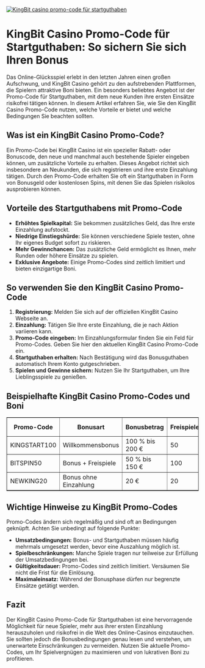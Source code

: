 [![KingBit casino promo-code für startguthaben](https://123-caf.pages.dev/gitsignup.png)](https://vrmoo.ru/Bt82HjjY)

<h1>KingBit Casino Promo-Code für Startguthaben: So sichern Sie sich Ihren Bonus</h1>  <p>Das Online-Glücksspiel erlebt in den letzten Jahren einen großen Aufschwung, und KingBit Casino gehört zu den aufstrebenden Plattformen, die Spielern attraktive Boni bieten. Ein besonders beliebtes Angebot ist der Promo-Code für Startguthaben, mit dem neue Kunden ihre ersten Einsätze risikofrei tätigen können. In diesem Artikel erfahren Sie, wie Sie den KingBit Casino Promo-Code nutzen, welche Vorteile er bietet und welche Bedingungen Sie beachten sollten.</p>  <h2>Was ist ein KingBit Casino Promo-Code?</h2> <p>Ein Promo-Code bei KingBit Casino ist ein spezieller Rabatt- oder Bonuscode, den neue und manchmal auch bestehende Spieler eingeben können, um zusätzliche Vorteile zu erhalten. Dieses Angebot richtet sich insbesondere an Neukunden, die sich registrieren und ihre erste Einzahlung tätigen. Durch den Promo-Code erhalten Sie oft ein Startguthaben in Form von Bonusgeld oder kostenlosen Spins, mit denen Sie das Spielen risikolos ausprobieren können.</p>  <h2>Vorteile des Startguthabens mit Promo-Code</h2> <ul>   <li><strong>Erhöhtes Spielkapital:</strong> Sie bekommen zusätzliches Geld, das Ihre erste Einzahlung aufstockt.</li>   <li><strong>Niedrige Einstiegshürde:</strong> Sie können verschiedene Spiele testen, ohne Ihr eigenes Budget sofort zu riskieren.</li>   <li><strong>Mehr Gewinnchancen:</strong> Das zusätzliche Geld ermöglicht es Ihnen, mehr Runden oder höhere Einsätze zu spielen.</li>   <li><strong>Exklusive Angebote:</strong> Einige Promo-Codes sind zeitlich limitiert und bieten einzigartige Boni.</li> </ul>  <h2>So verwenden Sie den KingBit Casino Promo-Code</h2> <ol>   <li><strong>Registrierung:</strong> Melden Sie sich auf der offiziellen KingBit Casino Webseite an.</li>   <li><strong>Einzahlung:</strong> Tätigen Sie Ihre erste Einzahlung, die je nach Aktion variieren kann.</li>   <li><strong>Promo-Code eingeben:</strong> Im Einzahlungsformular finden Sie ein Feld für Promo-Codes. Geben Sie hier den aktuellen KingBit Casino Promo-Code ein.</li>   <li><strong>Startguthaben erhalten:</strong> Nach Bestätigung wird das Bonusguthaben automatisch Ihrem Konto gutgeschrieben.</li>   <li><strong>Spielen und Gewinne sichern:</strong> Nutzen Sie Ihr Startguthaben, um Ihre Lieblingsspiele zu genießen.</li> </ol>  <h2>Beispielhafte KingBit Casino Promo-Codes und Boni</h2> <table border="1" cellpadding="8" cellspacing="0" style="border-collapse: collapse; width: 100%;">   <thead>     <tr>       <th>Promo-Code</th>       <th>Bonusart</th>       <th>Bonusbetrag</th>       <th>Freispiele</th>       <th>Mindest-Einzahlung</th>       <th>Gültigkeit</th>     </tr>   </thead>   <tbody>     <tr>       <td>KINGSTART100</td>       <td>Willkommensbonus</td>       <td>100 % bis 200 €</td>       <td>50</td>       <td>20 €</td>       <td>30 Tage</td>     </tr>     <tr>       <td>BITSPIN50</td>       <td>Bonus + Freispiele</td>       <td>50 % bis 150 €</td>       <td>100</td>       <td>25 €</td>       <td>45 Tage</td>     </tr>     <tr>       <td>NEWKING20</td>       <td>Bonus ohne Einzahlung</td>       <td>20 €</td>       <td>20</td>       <td>Keine</td>       <td>7 Tage</td>     </tr>   </tbody> </table>  <h2>Wichtige Hinweise zu KingBit Promo-Codes</h2> <p>Promo-Codes ändern sich regelmäßig und sind oft an Bedingungen geknüpft. Achten Sie unbedingt auf folgende Punkte:</p> <ul>   <li><strong>Umsatzbedingungen:</strong> Bonus- und Startguthaben müssen häufig mehrmals umgesetzt werden, bevor eine Auszahlung möglich ist.</li>   <li><strong>Spielbeschränkungen:</strong> Manche Spiele tragen nur teilweise zur Erfüllung der Umsatzbedingungen bei.</li>   <li><strong>Gültigkeitsdauer:</strong> Promo-Codes sind zeitlich limitiert. Versäumen Sie nicht die Frist für die Einlösung.</li>   <li><strong>Maximaleinsatz:</strong> Während der Bonusphase dürfen nur begrenzte Einsätze getätigt werden.</li> </ul>  <h2>Fazit</h2> <p>Der KingBit Casino Promo-Code für Startguthaben ist eine hervorragende Möglichkeit für neue Spieler, mehr aus ihrer ersten Einzahlung herauszuholen und risikofrei in die Welt des Online-Casinos einzutauchen. Sie sollten jedoch die Bonusbedingungen genau lesen und verstehen, um unerwartete Einschränkungen zu vermeiden. Nutzen Sie aktuelle Promo-Codes, um Ihr Spielvergnügen zu maximieren und von lukrativen Boni zu profitieren.</p>
